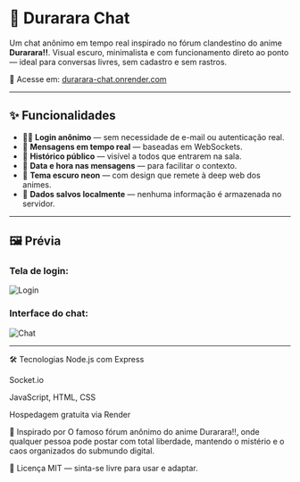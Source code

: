 # 💬 Durarara Chat

Um chat anônimo em tempo real inspirado no fórum clandestino do anime **Durarara!!**. Visual escuro, minimalista e com funcionamento direto ao ponto — ideal para conversas livres, sem cadastro e sem rastros.

🔗 Acesse em: [durarara-chat.onrender.com](https://durarara-chat.onrender.com)

---

## ✨ Funcionalidades

- 🕵️‍♂️ **Login anônimo** — sem necessidade de e-mail ou autenticação real.
- 💬 **Mensagens em tempo real** — baseadas em WebSockets.
- 🧠 **Histórico público** — visível a todos que entrarem na sala.
- 📅 **Data e hora nas mensagens** — para facilitar o contexto.
- 🖤 **Tema escuro neon** — com design que remete à deep web dos animes.
- 🔐 **Dados salvos localmente** — nenhuma informação é armazenada no servidor.

---

## 🖼️ Prévia

### Tela de login:
![Login](https://i.imgur.com/sDchvsY.png)

### Interface do chat:
![Chat](https://i.imgur.com/yjIYupg.png)

---

🛠 Tecnologias
Node.js com Express

Socket.io

JavaScript, HTML, CSS

Hospedagem gratuita via Render

🧠 Inspirado por
O famoso fórum anônimo do anime Durarara!!, onde qualquer pessoa pode postar com total liberdade, mantendo o mistério e o caos organizados do submundo digital.

📄 Licença
MIT — sinta-se livre para usar e adaptar.

